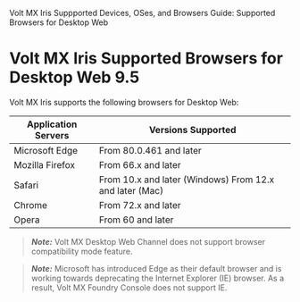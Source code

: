                              

Volt MX  Iris Suppported Devices, OSes, and Browsers Guide: Supported Browsers for Desktop Web

Volt MX  Iris Supported Browsers for Desktop Web 9.5
=====================================================

Volt MX  Iris supports the following browsers for Desktop Web:

  
| Application Servers | Versions Supported |
| --- | --- |
| Microsoft Edge | From 80.0.461 and later |
| Mozilla Firefox | From 66.x and later |
| Safari | From 10.x and later (Windows) From 12.x and later (Mac) |
| Chrome | From 72.x and later |
| Opera | From 60 and later |

> **_Note:_** Volt MX Desktop Web Channel does not support browser compatibility mode feature.

> **_Note:_** Microsoft has introduced Edge as their default browser and is working towards deprecating the Internet Explorer (IE) browser. As a result, Volt MX Foundry Console does not support IE.
